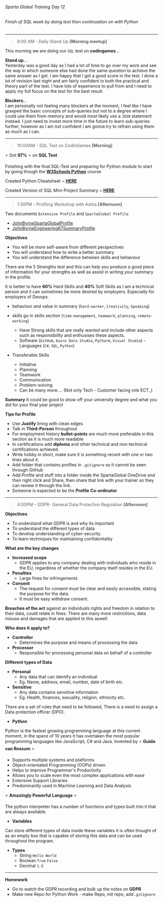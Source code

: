 ###### Sparta Global Training Day 12
###### Finish of SQL week by doing test then continuation on with Python
___

> 9:00 AM - Daily Stand Up **[Morning meetup]**

This morning we are doing our `SQL` test on **codingames**... 

**Stand up**... <br>
Yesterday was a good day as I had a lot of time to go over my work and see the way in which 
someone else had done the same question to achieve the same answer as I got. I am happy that I 
got a good score in the test. I done a lot of revision last night and am fairly confident in both the practical 
and theory part of the test. I have lots of experience to pull from and I need to apply my full focus on the 
test for the best result.

**Blockers**...<br>
I am personally not feeling many blockers at the moment, I feel like I have grasped the basic concepts 
of sub-queries but not to a degree where I could use them from memory and would most likely use a `JOIN` statement
instead. I just need to invest more time in the future to learn sub-queries further, however as I am not
confident I am gonna try to refrain using them as much as I can.

___

> 10:00AM - SQL Test on CodinGames **[Morning]**


:star: Got **97%** :star: on **SQL Test**

Finishing with the final SQL-Test and preparing for Python module to start by going though the [**W3Schools Python**](https://www.w3schools.com/python/python_variables.asp)
course

Created Python Cheatsheet ~ [**HERE**](/Notes/Python-Intro-Week-3/W3Schools-Python-CheatSheet.md) 

Created Version of SQL Mini-Project Summary ~ [**HERE**](/Documents/SQL-Mini-Project-Summary-NoMarks.pdf) 

___
> 1:30PM - Profiling Workshop with Astha **[Afternoon]**

Two documents `Extensive Profile` and `SpartaGlobal Profile`
* [JohnByrneSpartaGlobalProfile](/Documents/JohnByrneSpartaGlobalProfile.docx)
* [JohnByrneEngineering67SummaryProfile](/Documents/JohnByrneEngineering67SummaryProfile.pptx)

**Objectives**
* You will be more self-aware from different perspectives
* You will understand how to write a better summary
* You will understand the difference between skills and behaviour

There are the 5 Strengths test and this can help you produce a good piece of information for your strengths 
as well as assist in writing your summary in the profile. 

It is better to have **60%** Hard Skills and **40%** Soft Skills as I am a technical person and it can sometimes be more 
desired by employers. Especially for employers of Devops.

* behaviour and value in summary (`hard-worker`, `Creativity`, `Speaking`)

* skills go in skills section (`time-management`, `teamwork`, `planning`, `remote-working`)
    * Have Strong skills that are really wanted and include other aspects such as responsibility and enthusises these aspects.
    * Software (`GitHub`, `Azure Data Studio`, `PyCharm`, `Visual Studio`) - Languages (`C#`, `SQL`, `Python`)
    
* Transferable Skills
    * Initiative
    * Planning
    * Teamwork
    * Communication 
    * Problem-solving
    * Can be many more.... (Not only Tech - Customer facing role ECT.,)
    
**Summary** It could be good to show off your university degree and what you did for your final year project

**Tips for Profile**
* Use **Justify** lining with clean edges
* Talk in **Third-Person** throughout
* For employment history **bullet-points** are much more preferable in this section as it is much more readable
* In certifications add **diploma** and other technical and non-technical certifications achieved.
* Write hobby in short, make sure it is something recent with one or two lines about it.
* Add folder that contains profiles in `.gitignore` so it cannot be seen through GitHub
* Add Profile and stuff into a folder inside the SpartaGlobal OneDrive and then right click and Share, then share that link 
with your trainer so they can review it through the link. 
* Someone is expected to be the **Profile Co-ordinator**

___
> 4:00PM - GDPR- General Data Protection Regulation **[Afternoon]**

**Objectives**
* To understand what GDPR is and why its important
* To understand the different types of data
* To develop understanding of cyber-security
* To learn techniques for maintaining confidentiality 

**What are the key changes**
* **Increased scope**
    * GDPR applies to any company dealing with individuals who reside in the EU, regardless of 
    whether the company itself resides in the EU.
* **Penalties**
    * Large fines for infringements
* **Consent**
    * The request for consent must be clear and easily accessible, stating the purpose for the data.
    * It must be easy withdraw consent.
    
**Breaches of the act** against an individuals rights and freedom in relation to their data, could relate in fines. 
There are many more restrictions, data misuse and damages that are applied to this aswell.

**Who does it apply to?**
* **Controller**
    * Determines the purpose and means of processing the data
* **Processor**
    * Responsible for processing personal data on behalf of a controller
    
**Different types of Data**
* **Personal**
    * Any data that can identify an individual
    * Eg. Name, address, email, number, date of birth etc.
* **Sensitive**
    * Any data contains sensitive information
    * Eg. Health, finances, sexuality, religion, ethnicity etc.
    
There are a set of rules that need to be followed, There is a need to assign a Data protection officer (DPO).


* **Python**

Python is the fastest growing programming language at this current moment, in the space of 10 years it has overtaken the most 
popular programming languages like JavaScript, C# and Java. Invented by :star: **Guido van Rossum** :star:

* Supports multiple systems and platforms
* Object-orientated Programming (OOPs) driven
* Helps to improve Programmer's Productivity
* Allows you to scale even the most complex applications with ease 
* Extensive Support Libraries
* Predominantly used in Machine Learning and Data Analysis

:star: **Amazingly Powerful Language** :star:

The python interpreter has a number of functions and types built into it that are always available.

* **Variables**

Can store different types of data inside these variables it is often thought of as an empty box that is capable of 
storing this data and can be used throughout the program. 

* **Types**
    * String `Hello World`
    * Boolean `True` `False`
    * Decimal `1.5`
    
___
**Homework**

* Go to watch the GDPR recording and bulk up the notes on **GDPR**
* Make new Repo for Python Work - make Repo, init repo, add .`gitignore`